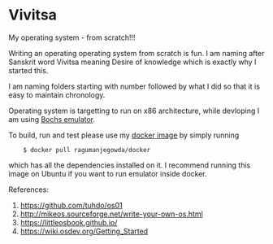 
# Vivitsa
  My operating system - from scratch!!!

Writing an operating operating system from scratch is fun. I am naming after
Sanskrit word Vivitsa meaning Desire of knowledge which is exactly why I started
this.


I am naming folders starting with number followed by what I did so that it is
easy to maintain chronology.

Operating system is targetting to run on x86 architecture, while devloping I am
using [Bochs emulator](https://en.wikipedia.org/wiki/Bochs).

To build, run and test please use my 
[docker image](https://github.com/ragu-manjegowda/ragu-docker) by simply running

```shell 
	$ docker pull ragumanjegowda/docker
```
which has all the dependencies installed on it. I recommend running this image
on Ubuntu if you want to run emulator inside docker.

References:
1. https://github.com/tuhdo/os01
2. http://mikeos.sourceforge.net/write-your-own-os.html
3. https://littleosbook.github.io/
4. https://wiki.osdev.org/Getting_Started
